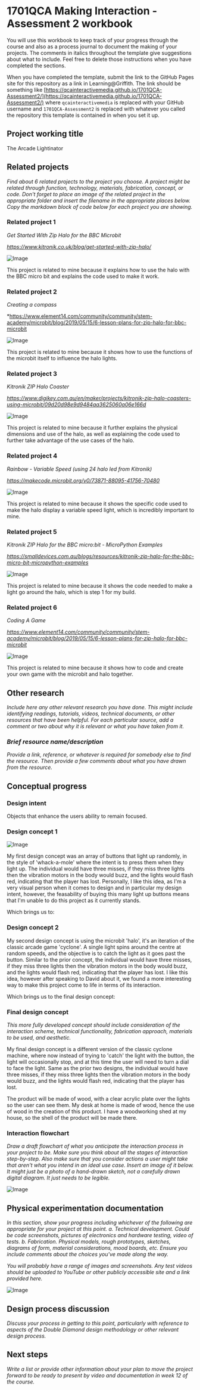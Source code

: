 # 1701QCA Making Interaction - Assessment 2 workbook

You will use this workbook to keep track of your progress through the course and also as a process journal to document the making of your projects. The comments in italics throughout the template give suggestions about what to include. Feel free to delete those instructions when you have completed the sections.

When you have completed the template, submit the link to the GitHub Pages site for this repository as a link in Learning@Griffith. The link should be something like [https://qcainteractivemedia.github.io/1701QCA-Assessment2/](https://qcainteractivemedia.github.io/1701QCA-Assessment2/) where `qcainteractivemedia` is replaced with your GitHub username and `1701QCA-Assessment2` is replaced with whatever you called the repository this template is contained in when you set it up.

## Project working title ##
The Arcade Lightinator

## Related projects ##
*Find about 6 related projects to the project you choose. A project might be related through  function, technology, materials, fabrication, concept, or code. Don't forget to place an image of the related project in the appropriate folder and insert the filename in the appropriate places below. Copy the markdown block of code below for each project you are showing.*

### Related project 1 ###
*Get Started With Zip Halo for the BBC Microbit*

*https://www.kitronik.co.uk/blog/get-started-with-zip-halo/*

![Image](RP1.PNG)

This project is related to mine because it explains how to use the halo with the BBC micro bit and explains the code used to make it work.

### Related project 2 ###
*Creating a compass*

*https://www.element14.com/community/community/stem-academy/microbit/blog/2019/05/15/6-lesson-plans-for-zip-halo-for-bbc-microbit

![Image](RP2.PNG)

This project is related to mine because it shows how to use the functions of the microbit itself to influence the halo lights.

### Related project 3 ###
*Kitronik ZIP Halo Coaster*

*https://www.digikey.com.au/en/maker/projects/kitronik-zip-halo-coasters-using-microbit/09d20d98e9d9484aa3625060a06e166d*

![Image](RP3.PNG)

This project is related to mine because it further explains the physical dimensions and use of the halo, as well as explaining the code used to further take advantage of the use cases of the halo.

### Related project 4 ###
*Rainbow - Variable Speed (using 24 halo led from Kitronik)*

*https://makecode.microbit.org/v0/73871-88095-41756-70480*

![Image](RP4.PNG)

This project is related to mine because it shows the specific code used to make the halo display a variable speed light, which is incredibly important to mine.

### Related project 5 ###
*Kitronik ZIP Halo for the BBC micro:bit - MicroPython Examples*

*https://smalldevices.com.au/blogs/resources/kitronik-zip-halo-for-the-bbc-micro-bit-micropython-examples*

![Image](RP5.PNG)

This project is related to mine because it shows the code needed to make a light go around the halo, which is step 1 for my build.

### Related project 6 ###
*Coding A Game*

*https://www.element14.com/community/community/stem-academy/microbit/blog/2019/05/15/6-lesson-plans-for-zip-halo-for-bbc-microbit*

![Image](RP6.PNG)

This project is related to mine because it shows how to code and create your own game with the microbit and halo together.

## Other research ##
*Include here any other relevant research you have done. This might include identifying readings, tutorials, videos, technical documents, or other resources that have been helpful. For each particular source, add a comment or two about why it is relevant or what you have taken from it.*

### *Brief resource name/description* ###

*Provide a link, reference, or whatever is required for somebody else to find the resource. Then provide a few comments about what you have drawn from the resource.*

## Conceptual progress ##

### Design intent ###

Objects that enhance the users ability to remain focused.

### Design concept 1 ###

![Image](DC1.PNG)

My first design concept was an array of buttons that light up randomly, in the style of 'whack-a-mole' where the intent is to press them when they light up. The individual would have three misses, if they miss three lights then the vibration motors in the body would buzz, and the lights would flash red, indicating that the player has lost. Personally, I like this idea, as I'm a very visual person when it comes to design and in particular my design intent, however, the feasability of buying this many light up buttons means that I'm unable to do this project as it currently stands. 

Which brings us to:


### Design concept 2 ###

My second design concept is using the microbit 'halo', it's an iteration of the classic arcade game 'cyclone'. A single light spins around the centre at random speeds, and the objective is to catch the light as it goes past the button. Similar to the prior concept, the individual would have three misses, if they miss three lights then the vibration motors in the body would buzz, and the lights would flash red, indicating that the player has lost. I like this idea, however after speaking to David about it, we found a more interesting way to make this project come to life in terms of its interaction.

Which brings us to the final design concept:

### Final design concept ###
*This more fully developed concept should include consideration of the interaction scheme, technical functionality, fabrication approach, materials to be used, and aesthetic.*

My final design concept is a different version of the classic cyclone machine, where now instead of trying to 'catch' the light with the button, the light will occasionally stop, and at this time the user will need to turn a dial to face the light. Same as the prior two designs, the individual would have three misses, if they miss three lights then the vibration motors in the body would buzz, and the lights would flash red, indicating that the player has lost.

The product will be made of wood, with a clear acrylic plate over the lights so the user can see them. My desk at home is made of wood, hence the use of wood in the creation of this product. I have a woodworking shed at my house, so the shell of the product will be made there.

### Interaction flowchart ###
*Draw a draft flowchart of what you anticipate the interaction process in your project to be. Make sure you think about all the stages of interaction step-by-step. Also make sure that you consider actions a user might take that aren't what you intend in an ideal use case. Insert an image of it below. It might just be a photo of a hand-drawn sketch, not a carefully drawn digital diagram. It just needs to be legible.*

![Image](missingimage.png)

## Physical experimentation documentation ##

*In this section, show your progress including whichever of the following are appropriate for your project at this point.
a.	Technical development. Could be code screenshots, pictures of electronics and hardware testing, video of tests. 
b.	Fabrication. Physical models, rough prototypes, sketches, diagrams of form, material considerations, mood boards, etc.
Ensure you include comments about the choices you've made along the way.*

*You will probably have a range of images and screenshots. Any test videos should be uploaded to YouTube or other publicly accessible site and a link provided here.*

![Image](missingimage.png)

## Design process discussion ##
*Discuss your process in getting to this point, particularly with reference to aspects of the Double Diamond design methodology or other relevant design process.*

## Next steps ##
*Write a list or provide other information about your plan to move the project forward to be ready to present by video and documentation in week 12 of the course.*



